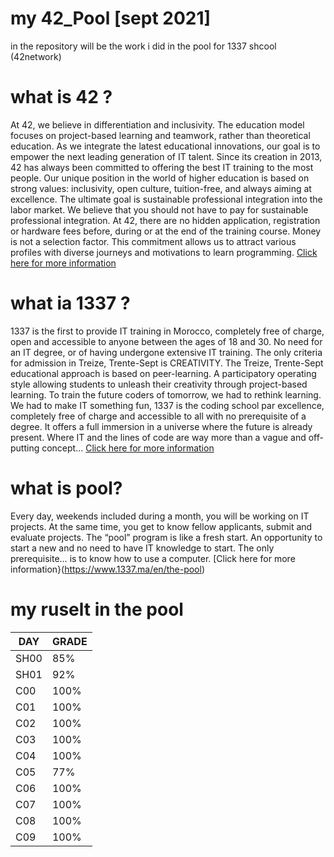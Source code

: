 # my 42_Pool [sept 2021]
in the repository will be the work i did in the pool for 1337 shcool (42network)

# what is 42 ?
At 42, we believe in differentiation and inclusivity. The education model focuses on project-based learning and teamwork, rather than theoretical education. As we integrate the latest educational innovations, our goal is to empower the next leading generation of IT talent.
Since its creation in 2013, 42 has always been committed to offering the best IT training to the most people. Our unique position in the world of higher education is based on strong values: inclusivity, open culture, tuition-free, and always aiming at excellence. The ultimate goal is sustainable professional integration into the labor market.
We believe that you should not have to pay for sustainable professional integration. At 42, there are no hidden application, registration or hardware fees before, during or at the end of the training course. Money is not a selection factor. This commitment allows us to attract various profiles with diverse journeys and motivations to learn programming.
[Click here for more information](https://42.fr/en/homepage/)
# what ia 1337 ?
1337 is the first to provide IT training in Morocco, completely free of charge, open and accessible to anyone between the ages of 18 and 30. No need for an IT degree, or of having undergone extensive IT training. The only criteria for admission in Treize, Trente-Sept is CREATIVITY.
The Treize, Trente-Sept educational approach is based on peer-learning. A participatory operating style allowing students to unleash their creativity through project-based learning. To train the future coders of tomorrow, we had to rethink learning. We had to make IT something fun,
1337 is the coding school par excellence, completely free of charge and accessible to all with no prerequisite of a degree. It offers a full immersion in a universe where the future is already present. Where IT and the lines of code are way more than a vague and off-putting concept…
[Click here for more information](https://www.1337.ma/en/)
# what is pool?
Every day, weekends included during a month, you will be working on IT projects.
At the same time, you get to know fellow applicants, submit and evaluate projects.
The “pool” program is like a fresh start.
An opportunity to start a new and no need to have IT knowledge to start.
The only prerequisite… is to know how to use a computer.
[Click here for more information}(https://www.1337.ma/en/the-pool)
# my ruselt in the pool
| DAY  | GRADE
|------|-------
| SH00 | 85%
| SH01 | 92%
| C00  | 100%
| C01  | 100%
| C02  | 100%
| C03  | 100%
| C04  | 100%
| C05  | 77%
| C06  | 100%
| C07  | 100%
| C08  | 100%
| C09  | 100%

